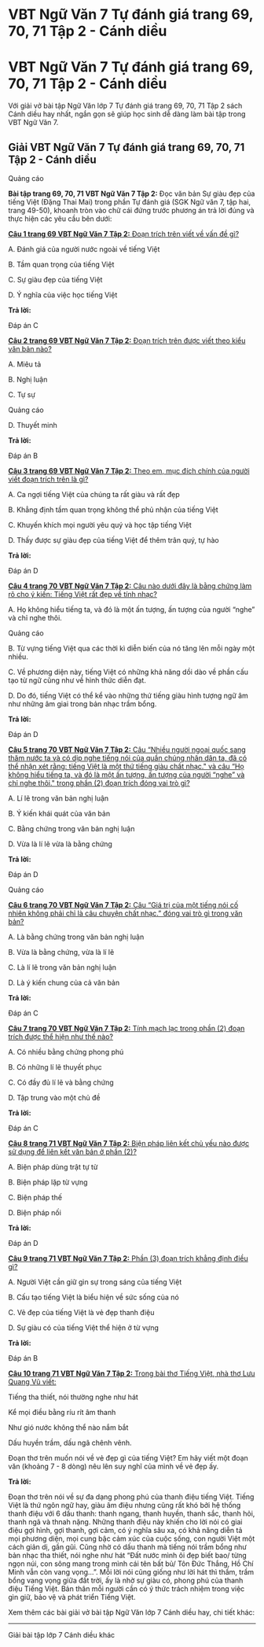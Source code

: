 # VBT Ngữ Văn 7 Tự đánh giá trang 69, 70, 71 Tập 2 - Cánh diều

# VBT Ngữ Văn 7 Tự đánh giá trang 69, 70, 71 Tập 2 - Cánh diều

Với giải vở bài tập Ngữ Văn lớp 7 Tự đánh giá trang 69, 70, 71 Tập 2 sách Cánh diều hay nhất, ngắn gọn sẽ giúp học sinh dễ dàng làm bài tập trong VBT Ngữ Văn 7.

## Giải VBT Ngữ Văn 7 Tự đánh giá trang 69, 70, 71 Tập 2 - Cánh diều

Quảng cáo

**Bài tập trang 69, 70, 71 VBT Ngữ Văn 7 Tập 2:** Đọc văn bản Sự giàu đẹp của tiếng Việt (Đặng Thai Mai) trong phần Tự đánh giá (SGK Ngữ văn 7, tập hai, trang 49-50), khoanh tròn vào chữ cái đứng trước phương án trả lời đúng và thực hiện các yêu cầu bên dưới:

[**Câu 1 trang 69 VBT Ngữ Văn 7 Tập 2:** Đoạn trích trên viết về vấn đề gì?](https://vietjack.com/vbt-ngu-van-7-cd/cau-1-trang-69-vth-ngu-van-lop-7-tap-2.jsp)

A. Đánh giá của người nước ngoài về tiếng Việt 

B. Tầm quan trọng của tiếng Việt 

C. Sự giàu đẹp của tiếng Việt

D. Ý nghĩa của việc học tiếng Việt 

**Trả lời:**

Đáp án C

[**Câu 2 trang 69 VBT Ngữ Văn 7 Tập 2:** Đoạn trích trên được viết theo kiểu văn bản nào?](https://vietjack.com/vbt-ngu-van-7-cd/cau-2-trang-69-vth-ngu-van-lop-7-tap-2.jsp)

A. Miêu tả

B. Nghị luận

C. Tự sự

Quảng cáo

D. Thuyết minh

**Trả lời:**

Đáp án B

[**Câu 3 trang 69 VBT Ngữ Văn 7 Tập 2:** Theo em, mục đích chính của người viết đoạn trích trên là gì?](https://vietjack.com/vbt-ngu-van-7-cd/cau-3-trang-69-vth-ngu-van-lop-7-tap-2.jsp)

A. Ca ngợi tiếng Việt của chúng ta rất giàu và rất đẹp 

B. Khẳng định tầm quan trọng không thể phủ nhận của tiếng Việt 

C. Khuyến khích mọi người yêu quý và học tập tiếng Việt

D. Thấy được sự giàu đẹp của tiếng Việt để thêm trân quý, tự hào 

**Trả lời:**

Đáp án D

[**Câu 4 trang 70 VBT Ngữ Văn 7 Tập 2:** Câu nào dưới đây là bằng chứng làm rõ cho ý kiến: Tiếng Việt rất đẹp về tính nhạc?](https://vietjack.com/vbt-ngu-van-7-cd/cau-4-trang-70-vth-ngu-van-lop-7-tap-2.jsp)

A. Họ không hiểu tiếng ta, và đó là một ấn tượng, ấn tượng của người “nghe” và chỉ nghe thôi.

Quảng cáo

B. Từ vựng tiếng Việt qua các thời kì diễn biến của nó tăng lên mỗi ngày một nhiều.

C. Về phương diện này, tiếng Việt có những khả năng dồi dào về phần cấu tạo từ ngữ cũng như về hình thức diễn đạt.

D. Do đó, tiếng Việt có thể kể vào những thứ tiếng giàu hình tượng ngữ âm như những âm giai trong bản nhạc trầm bổng. 

**Trả lời:**

Đáp án D

[**Câu 5 trang 70 VBT Ngữ Văn 7 Tập 2:** Câu “Nhiều người ngoại quốc sang thăm nước ta và có dịp nghe tiếng nói của quần chúng nhân dân ta, đã có thể nhận xét rằng: tiếng Việt là một thứ tiếng giàu chất nhạc." và câu “Họ không hiểu tiếng ta, và đó là một ấn tượng, ấn tượng của người “nghe” và chỉ nghe thôi." trong phần (2) đoạn trích đóng vai trò gì?](https://vietjack.com/vbt-ngu-van-7-cd/cau-5-trang-70-vth-ngu-van-lop-7-tap-2.jsp)

A. Lí lẽ trong văn bản nghị luận 

B. Ý kiến khái quát của văn bản 

C. Bằng chứng trong văn bản nghị luận

D. Vừa là lí lẽ vừa là bằng chứng

**Trả lời:**

Đáp án D

Quảng cáo

[**Câu 6 trang 70 VBT Ngữ Văn 7 Tập 2:** Câu “Giá trị của một tiếng nói cố nhiên không phải chỉ là câu chuyện chất nhạc.” đóng vai trò gì trong văn bản?](https://vietjack.com/vbt-ngu-van-7-cd/cau-6-trang-70-vth-ngu-van-lop-7-tap-2.jsp)

A. Là bằng chứng trong văn bản nghị luận 

B. Vừa là bằng chứng, vừa là lí lẽ

C. Là lí lẽ trong văn bản nghị luận

D. Là ý kiến chung của cả văn bản 

**Trả lời:**

Đáp án C

[**Câu 7 trang 70 VBT Ngữ Văn 7 Tập 2:** Tính mạch lạc trong phần (2) đoạn trích được thể hiện như thế nào?](https://vietjack.com/vbt-ngu-van-7-cd/cau-7-trang-70-vth-ngu-van-lop-7-tap-2.jsp)

A. Có nhiều bằng chứng phong phú 

B. Có những lí lẽ thuyết phục 

C. Có đầy đủ lí lẽ và bằng chứng

D. Tập trung vào một chủ đề 

**Trả lời:**

Đáp án C

[**Câu 8 trang 71 VBT Ngữ Văn 7 Tập 2:** Biện pháp liên kết chủ yếu nào được sử dụng để liên kết văn bản ở phần (2)? ](https://vietjack.com/vbt-ngu-van-7-cd/cau-8-trang-71-vth-ngu-van-lop-7-tap-2.jsp)

A. Biện pháp dùng trật tự từ

B. Biện pháp lặp từ vựng 

C. Biện pháp thế

D. Biện pháp nối 

**Trả lời:**

Đáp án D

[**Câu 9 trang 71 VBT Ngữ Văn 7 Tập 2:** Phần (3) đoạn trích khẳng định điều gì? ](https://vietjack.com/vbt-ngu-van-7-cd/cau-9-trang-71-vth-ngu-van-lop-7-tap-2.jsp)

A. Người Việt cần giữ gìn sự trong sáng của tiếng Việt 

B. Cấu tạo tiếng Việt là biểu hiện về sức sống của nó

C. Vẻ đẹp của tiếng Việt là vẻ đẹp thanh điệu 

D. Sự giàu có của tiếng Việt thể hiện ở từ vựng 

**Trả lời:**

Đáp án B

[**Câu 10 trang 71 VBT Ngữ Văn 7 Tập 2:** Trong bài thơ Tiếng Việt, nhà thơ Lưu Quang Vũ viết: ](https://vietjack.com/vbt-ngu-van-7-cd/cau-10-trang-71-vth-ngu-van-lop-7-tap-2.jsp)

Tiếng tha thiết, nói thường nghe như hát 

Kể mọi điều bằng ríu rít âm thanh 

Như gió nước không thể nào nắm bắt

Dấu huyền trầm, dấu ngã chênh vênh. 

Đoạn thơ trên muốn nói về vẻ đẹp gì của tiếng Việt? Em hãy viết một đoạn văn (khoảng 7 - 8 dòng) nêu lên suy nghĩ của mình về vẻ đẹp ấy.

**Trả lời:**

Đoạn thơ trên nói về sự đa dạng phong phú của thanh điệu tiếng Việt. Tiếng Việt là thứ ngôn ngữ hay, giàu âm điệu nhưng cũng rất khó bởi hệ thống thanh điệu với 6 dấu thanh: thanh ngang, thanh huyền, thanh sắc, thanh hỏi, thanh ngã và thnah nặng. Những thanh điệu này khiến cho lời nói có giai điệu gợi hình, gợi thanh, gợi cảm, có ý nghĩa sâu xa, có khả năng diễn tả mọi phương diện, mọi cung bậc cảm xúc của cuộc sống, con người Việt một cách giản dị, gần gũi. Cũng nhờ có dấu thanh mà tiếng nói trầm bổng như bản nhạc tha thiết, nói nghe như hát “Đất nước mình ôi đẹp biết bao/ từng ngọn núi, con sông mang trong mình cái tên bất bủ/ Tôn Đức Thắng, Hồ Chí Minh vẫn còn vang vọng…”. Mỗi lời nói cũng giống như lời hát thì thầm, trầm bổng vang vọng giữa đất trời, ấy là nhờ sự giàu có, phong phú của thanh điệu Tiếng Việt. Bản thân mỗi người cần có ý thức trách nhiệm trong việc gìn giữ, bảo vệ và phát triển Tiếng Việt. 

Xem thêm các bài giải vở bài tập Ngữ Văn lớp 7 Cánh diều hay, chi tiết khác:

* * *

Giải bài tập lớp 7 Cánh diều khác
